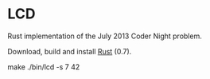 # LCD

Rust implementation of the July 2013 Coder Night problem.

Download, build and install [Rust](http://www.rust-lang.org/) (0.7).

  make
  ./bin/lcd -s 7 42
